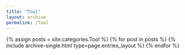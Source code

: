 ```yaml
---
title: "Tool"
layout: archive
permalink: /Tool
---
```



{% assign posts = site.categories.Tool %}
{% for post in posts %} {% include archive-single.html type=page.entries_layout %} {% endfor %}
